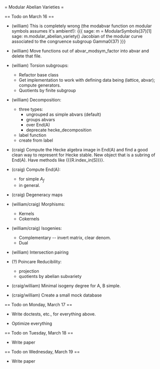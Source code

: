 = Modular Abelian Varieties =


== Todo on March 16 ==

 * (william) This is completely wrong (the modabvar function on modular symbols assumes it's ambient!):
{{{
sage: m = ModularSymbols(37)[1]
sage: m.modular_abelian_variety()
Jacobian of the modular curve associated to the congruence subgroup Gamma0(37)
}}}

 * (william) Move functions out of abvar_modsym_factor into abvar and delete that file. 

 * (william) Torsion subgroups:
    * Refactor base class
    * Get implementation to work with defining data being (lattice, abvar); compute generators. 
    * Quotients by finite subgroup

 * (william) Decomposition:
    * three types:
        * ungrouped as simple abvars   (default)
        * groups abvars
        * over End(A)
        * deprecate hecke_decomposition
   * label function
   * create from label

 * (craig) Compute the Hecke algebra image in End(A) and find a good clean way to represent for Hecke stable.  New object that is a subring of End(A).   Have methods like {{{R.index_in(S)}}}.

 * (craig) Compute End(A):
     * for simple $A_f$
     * in general.

 * (craig) Degeneracy maps

 * (william/craig) Morphisms:
    * Kernels
    * Cokernels

 * (william/craig) Isogenies:
    * Complementary -- invert matrix, clear denom. 
    * Dual
   
 * (william) Intersection pairing

 * (?) Poincare Reducibility:
    * projection
    * quotients by abelian subvariety

 * (craig/william) Minimal isogeny degree for A, B simple.

 * (craig/william) Create a small mock database
 


== Todo on Monday, March 17 ==

 * Write doctests, etc., for everything above.

 * Optimize everything

== Todo on Tuesday, March 18 ==

 * Write paper

== Todo on Wednesday, March 19 ==

 * Write paper

